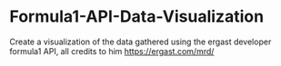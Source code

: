 # Formula1-API-Data-Visualization
Create a visualization of the data gathered using the ergast developer formula1 API, all credits to him https://ergast.com/mrd/
